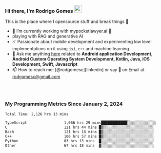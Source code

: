 
### Hi there, I'm Rodrigo Gomes <img src="https://media.giphy.com/media/hvRJCLFzcasrR4ia7z/giphy.gif" width="25px">
This is the place where I opensource stuff and break things 🤣
- 🔭 I’m currently working with mypocketlawyer.ai 💜
- playing with RAG and generative AI
- ☄️ Passionate about mobile development and experimenting low level implementations on it using `jsi`, `c++` and machine learning
- 💬 Ask me anything [here](https://github.com/rodgomesc/rodgomesc/issues) related to <b>Android application Development, Android Custom Operating System Development, Kotlin, Java, iOS Development, Swift, Javascript</b>
- 📫 How to reach me: [@rodgomesc][linkedin] or say 👋 on Email at [rodgomesc@gmail.com](mailto:rodgomesc@gmail.com)


<br/>

<!-- 
<picture>
  <img src="/github-metrics.svg" alt="Metrics">
</picture>
-->

</br>

### My Programming Metrics Since January 2, 2024 


<!--START_SECTION:waka-->

```txt
Total Time: 2,126 hrs 13 mins

TypeScript                 1,066 hrs 29 mins████████████░░░░░░░░░░░░░   48.62 %
C                          121 hrs 44 mins █▒░░░░░░░░░░░░░░░░░░░░░░░   05.55 %
Bash                       121 hrs 18 mins █▒░░░░░░░░░░░░░░░░░░░░░░░   05.53 %
C++                        106 hrs 57 mins █▒░░░░░░░░░░░░░░░░░░░░░░░   04.88 %
Python                     83 hrs 13 mins  █░░░░░░░░░░░░░░░░░░░░░░░░   03.79 %
Other                      67 hrs 18 mins  ▓░░░░░░░░░░░░░░░░░░░░░░░░   03.07 %
```

<!--END_SECTION:waka-->
